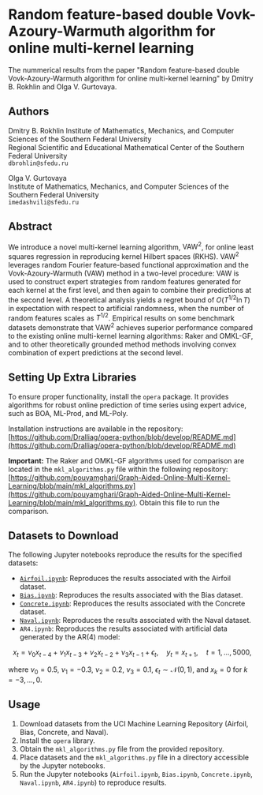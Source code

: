 # Random feature-based double Vovk-Azoury-Warmuth algorithm for online multi-kernel learning

The nummerical results from the paper "Random feature-based double Vovk-Azoury-Warmuth algorithm for online multi-kernel learning" by Dmitry B. Rokhlin and Olga V. Gurtovaya.

## Authors

Dmitry B. Rokhlin
Institute of Mathematics, Mechanics, and Computer Sciences of the Southern Federal University  
Regional Scientific and Educational Mathematical Center of the Southern Federal University  
`dbrohlin@sfedu.ru`

Olga V. Gurtovaya  
Institute of Mathematics, Mechanics, and Computer Sciences of the Southern Federal University  
`imedashvili@sfedu.ru`


## Abstract

We introduce a novel multi-kernel learning algorithm, $\text{VAW}^2$, for online least squares regression in reproducing kernel Hilbert spaces (RKHS). $\text{VAW}^2$ leverages random Fourier feature-based functional approximation and the Vovk-Azoury-Warmuth (VAW) method in a two-level procedure: VAW is used to construct expert strategies from random features generated for each kernel at the first level, and then again to combine their predictions at the second level. A theoretical analysis yields a regret bound of $O(T^{1/2}\ln T)$ in expectation with respect to artificial randomness, when the number of random features scales as $T^{1/2}$. Empirical results on some benchmark datasets demonstrate that $\text{VAW}^2$ achieves superior performance compared to the existing online multi-kernel learning algorithms: Raker and OMKL-GF, and to other theoretically grounded method methods involving convex combination of expert predictions at the second level.

## Setting Up Extra Libraries

To ensure proper functionality, install the `opera` package. It provides algorithms for robust online prediction of time series using expert advice, such as BOA, ML-Prod, and ML-Poly.

Installation instructions are available in the repository: [https://github.com/Dralliag/opera-python/blob/develop/README.md](https://github.com/Dralliag/opera-python/blob/develop/README.md)

**Important:** The Raker and OMKL-GF algorithms used for comparison are located in the `mkl_algorithms.py` file within the following repository: [https://github.com/pouyamghari/Graph-Aided-Online-Multi-Kernel-Learning/blob/main/mkl_algorithms.py](https://github.com/pouyamghari/Graph-Aided-Online-Multi-Kernel-Learning/blob/main/mkl_algorithms.py). Obtain this file to run the comparison.

## Datasets to Download

The following Jupyter notebooks reproduce the results for the specified datasets:

* [`Airfoil.ipynb`](https://archive.ics.uci.edu/ml/datasets/Airfoil+Self-Noise): Reproduces the results associated with the Airfoil dataset.
* [`Bias.ipynb`](https://archive.ics.uci.edu/ml/datasets/Bias+correction+of+numerical+prediction+model+temperature+forecast): Reproduces the results associated with the Bias dataset.
* [`Concrete.ipynb`](https://archive.ics.uci.edu/ml/datasets/Concrete+Compressive+Strength): Reproduces the results associated with the Concrete dataset.
* [`Naval.ipynb`](https://archive.ics.uci.edu/ml/datasets/Condition+Based+Maintenance+of+Naval+Propulsion+Plants): Reproduces the results associated with the Naval dataset.
* `AR4.ipynb`: Reproduces the results associated with artificial data generated by the AR(4) model:

$$
x_t = \nu_0 x_{t-4} + \nu_1 x_{t-3} + \nu_2 x_{t-2} + \nu_3 x_{t-1} + \epsilon_t, \quad y_t = x_{t+1}, \quad t = 1, ..., 5000,
$$

where $\nu_0 = 0.5$, $\nu_1 = -0.3$, $\nu_2 = 0.2$, $\nu_3 = 0.1$, $\epsilon_t \sim \mathcal{N}(0, 1)$, and $x_k = 0$ for $k = -3, ..., 0$.

## Usage

1.  Download datasets from the UCI Machine Learning Repository (Airfoil, Bias, Concrete, and Naval).
2.  Install the `opera` library.
3.  Obtain the `mkl_algorithms.py` file from the provided repository.
4.  Place datasets and the `mkl_algorithms.py` file in a directory accessible by the Jupyter notebooks.
5.  Run the Jupyter notebooks (`Airfoil.ipynb`, `Bias.ipynb`, `Concrete.ipynb`, `Naval.ipynb`, `AR4.ipynb`) to reproduce results.
